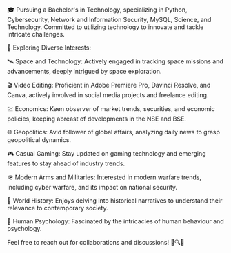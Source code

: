 🎓 Pursuing a Bachelor's in Technology, specializing in Python, Cybersecurity, Network and Information Security, MySQL, Science, and Technology. Committed to utilizing technology to innovate and tackle intricate challenges.

🔵 Exploring Diverse Interests:

🛰️ Space and Technology: Actively engaged in tracking space missions and advancements, deeply intrigued by space exploration.

🎬 Video Editing: Proficient in Adobe Premiere Pro, Davinci Resolve, and Canva, actively involved in social media projects and freelance editing.

💹 Economics: Keen observer of market trends, securities, and economic policies, keeping abreast of developments in the NSE and BSE.

🌐 Geopolitics: Avid follower of global affairs, analyzing daily news to grasp geopolitical dynamics.

🎮 Casual Gaming: Stay updated on gaming technology and emerging features to stay ahead of industry trends.

🪖 Modern Arms and Militaries: Interested in modern warfare trends, including cyber warfare, and its impact on national security.

📜 World History: Enjoys delving into historical narratives to understand their relevance to contemporary society.

🧠 Human Psychology: Fascinated by the intricacies of human behaviour and psychology.


Feel free to reach out for collaborations and discussions! 🚀🔍✨
<!---
Cpahi/Cpahi is a ✨ special ✨ repository because its `README.md` (this file) appears on your GitHub profile.
You can click the Preview link to take a look at your changes.
--->

